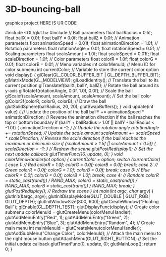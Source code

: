 # 3D-bouncing-ball
graphics project 
HERE IS UR CODE 

#include <GL/glut.h>
#include <cstdlib>
// Ball parameters
float ballRadius = 0.5f;
float ballX = 0.0f;
float ballY = 0.0f;
float ballZ = 0.0f;
// Animation parameters
float animationSpeed = 0.01f;
float animationDirection = 1.0f;
// Rotation parameters
float rotationAngle = 0.0f;
float rotationSpeed = 0.5f;
// Scaling parameters
float scaleAmount = 1.0f;
float scaleSpeed = 0.01f;
float scaleDirection = 1.0f;
// Color parameters
float colorR = 1.0f;
float colorG = 0.0f;
float colorB = 0.0f;
// Menu variables
int colorMenuId; // Menu ID for color submenu
int currentColor; // Variable to store the current color option
void display() {
glClear(GL_COLOR_BUFFER_BIT | GL_DEPTH_BUFFER_BIT);
glMatrixMode(GL_MODELVIEW);
glLoadIdentity();
// Translate the ball to its current position
glTranslatef(ballX, ballY, ballZ);
// Rotate the ball around its y-axis
glRotatef(rotationAngle, 0.0f, 1.0f, 0.0f);
// Scale the ball
glScalef(scaleAmount, scaleAmount, scaleAmount);
// Set the ball color
glColor3f(colorR, colorG, colorB);
// Draw the ball
glutSolidSphere(ballRadius, 20, 20);
glutSwapBuffers();
}
void update(int value) {
// Update the position of the ball
ballY += animationSpeed * animationDirection;
// Reverse the animation direction if the ball reaches the top or bottom boundary
if (ballY + ballRadius > 1.0f || ballY - ballRadius < -1.0f) {
animationDirection *= -1;
}
// Update the rotation angle
rotationAngle += rotationSpeed;
// Update the scale amount
scaleAmount += scaleSpeed * scaleDirection;
// Reverse the scale direction if the ball reaches the maximum or minimum size
if (scaleAmount > 1.5f || scaleAmount < 0.5f) {
scaleDirection *= -1;
}
// Redraw the scene
glutPostRedisplay();
// Set the next update callback
glutTimerFunc(16, update, 0);
}
void colorMenuHandler(int option) {
currentColor = option;
switch (currentColor) {
case 1: // Red
colorR = 1.0f;
colorG = 0.0f;
colorB = 0.0f;
break;
case 2: // Green
colorR = 0.0f;
colorG = 1.0f;
colorB = 0.0f;
break;
case 3: // Blue
colorR = 0.0f;
colorG = 0.0f;
colorB = 1.0f;
break;
case 4: // Random
colorR = static_cast<float>(rand()) / RAND_MAX;
colorG = static_cast<float>(rand()) / RAND_MAX;
colorB = static_cast<float>(rand()) / RAND_MAX;
break;
}
glutPostRedisplay(); // Redraw the scene
}
int main(int argc, char** argv) {
glutInit(&argc, argv);
glutInitDisplayMode(GLUT_DOUBLE | GLUT_RGB | GLUT_DEPTH);
glutInitWindowSize(800, 600);
glutCreateWindow("Floating Ball");
glEnable(GL_DEPTH_TEST);
glutDisplayFunc(display);
// Create color submenu
colorMenuId = glutCreateMenu(colorMenuHandler);
glutAddMenuEntry("Red", 1);
glutAddMenuEntry("Green", 2);
glutAddMenuEntry("Blue", 3);
glutAddMenuEntry("Random", 4);
// Create main menu
int mainMenuId = glutCreateMenu(colorMenuHandler);
glutAddSubMenu("Change Color", colorMenuId);
// Attach the main menu to the right mouse button
glutAttachMenu(GLUT_RIGHT_BUTTON);
// Set the initial update callback
glutTimerFunc(0, update, 0);
glutMainLoop();
return 0;
}
